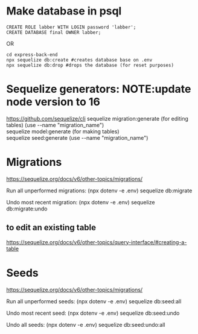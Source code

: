# Make database in psql
``` 
CREATE ROLE labber WITH LOGIN password 'labber';
CREATE DATABASE final OWNER labber; 
```
OR

```
cd express-back-end
npx sequelize db:create #creates database base on .env
npx sequelize db:drop #drops the database (for reset purposes)
```
# Sequelize generators: NOTE:update node version to 16

https://github.com/sequelize/cli
sequelize migration:generate          (for editing tables) (use --name "migration_name")   
sequelize model:generate              (for making tables)       
sequelize seed:generate               (use --name "migration_name")   

# Migrations
https://sequelize.org/docs/v6/other-topics/migrations/

Run all unperformed migrations:
(npx dotenv -e .env) sequelize db:migrate  

Undo most recent migration:
(npx dotenv -e .env) sequelize db:migrate:undo

## to edit an existing table
https://sequelize.org/docs/v6/other-topics/query-interface/#creating-a-table

# Seeds
https://sequelize.org/docs/v6/other-topics/migrations/

Run all unperformed seeds:
(npx dotenv -e .env) sequelize db:seed:all 

Undo most recent seed:
(npx dotenv -e .env) sequelize db:seed:undo

Undo all seeds:
(npx dotenv -e .env) sequelize db:seed:undo:all
